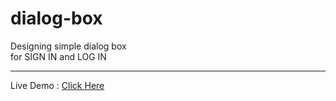 # dialog-box
Designing simple dialog box <br>
for SIGN IN and LOG IN
<hr>
Live Demo : <a href="https://hemant-bhat.github.io/dialog-box/">Click Here</a>
